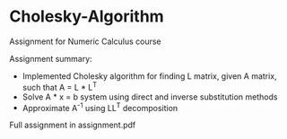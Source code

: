 # Cholesky-Algorithm
Assignment for Numeric Calculus course

Assignment summary:
  - Implemented Cholesky algorithm for finding L matrix, given A matrix, such that A = L * L<sup>T</sup>
  - Solve A * x = b system using direct and inverse substitution methods
  - Approximate A<sup>-1</sup> using LL<sup>T</sup> decomposition

Full assignment in assignment.pdf
